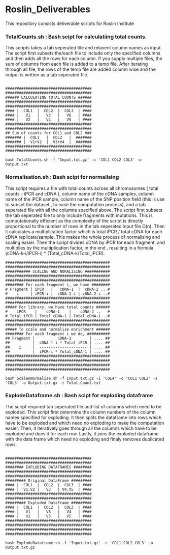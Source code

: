# Roslin_Deliverables

This repository consists deliverable scripts for Roslin Institute



### TotalCounts.sh : Bash scipt for calculatiing total counts.
This scripts takes a tab seperated file and relavent column names as input.
The script first subsets the/each file to include only the specified columns and then adds all the rows for each column.
If you supply multiple files, the sum of columns from each file is added to a temp file. After iterating through all file, the rows of the temp file are added column wise and the output is written as a tab seperated file.

```

######################################
######################################
###### CALCULATING TOTAL COUNTS ######
######################################
######################################
#### |  COL1  |  COL2  |  COL3  | ####
#### |   V1   |   V3   |   V6   | ####
#### |   V2   |   V4   |   V5   | ####
######################################
######################################
## Sum of counts for COL1 and COL2 ###
####### |  COL1   |  COL2   |  #######
####### |  V1+V2  |  V3+V4  |  #######
######################################
######################################

bash TotalCounts.sh -f 'Input.txt.gz' -c 'COL1 COL2 COL3' -o Output.txt

```

### Normalisation.sh : Bash scipt for normalising 
This script requires a file with total counts across all chromosomes ( total counts - iPCR and cDNA ), column name of the cDNA samples, column name of the iPCR sample, column name of the SNP position field (this is use to subset the dataset , to ease the computation process), and a tab seperated file with all the columns specified above.
The script first subsets the tab seperated file to only include fragments with mutations. This is computationally efficient as the complexity of the script is directly proportional to the number of rows in the tab seperated input file O(n). Then it calculates a multiplication factor which is total iPCR / total cDNA for each cDNA replicate/sample. This makes the whole process of normalising and scaling easier. Then the script divides cDNA by iPCR for each fragment, and multiplies by the multiplication factor, in the end , resulting in a formula (cDNA-k-i/iPCR-i) * (Total_cDNA-k/Total_iPCR).

```
##############################################
##############################################
########### SCALING AND NORALISING ###########
##############################################
##############################################
######## For each fragment i, we have ########
# Fragment | iPCR   |   cDNA-1  |  cDNA-2 .. #
#    i     | iPCR-i |  cDNA-1-i | cDNA-2-i ..#
##############################################
##############################################
##### For library, we have total counts ######
#    iPCR    |    cDNA-1    |    cDNA-2 ..   #
# Total_iPCR | Total_cDNA-1 | Total_cDNA-1 ..#
##############################################
##############################################
##### To scale and normalise enrichment ######
######## For each fragment i we do, ##########
## Fragment |          cDNA-1        | .... ##
##          |  cDNA-1-i * Total_iPCR | .... ##
##    i     |  --------------------- | .... ##
##          |  iPCR-i * Total_cDNA-1 | .... ##
##############################################
##############################################
##############################################
##############################################

bash ScalenNormalise.sh -f Input.txt.gz -i 'COL4' -c 'COL1 COL2' -s 'COL3' -o Output.txt.gx -t Total.Count.txt
```

 ### ExplodeDataframe.sh : Bash scipt for exploding dataframe
The script required tab seperated file and list of columns which need to be exploded. This script first determine the column numbers of the column names specified for exploding. It then splits the dataframe into rows which have to be exploded and which need no exploding to make the computation easier. Then, it iteratively goes through all the columns which have to be exploded and does it for each row. Lastly, it joins the exploded dataframe with the data frame which need no exploding and finaly removes duplicated rows.

 ```
 
######################################
######################################
######## EXPLODING DATAFRAMES ########
######################################
######################################
######### Original DataFrame #########
#### |  COL1  |  COL2  |  COL3  | ####
#### |  V1,V2 |   V3   | V4,V5  | ####
######################################
######################################
######### Exploded DataFrame #########
#### |  COL1  |  COL2  |  COL3  | ####
#### |   V1   |   V3   |   V4   | ####
#### |   V2   |   V3   |   V5   | ####
######################################
######################################
######################################
######################################

bash ExplodeDataframe.sh -f 'Input.txt.gz' -c 'COL1 COL2 COL3' -o Output.txt.gz
 ```
 
